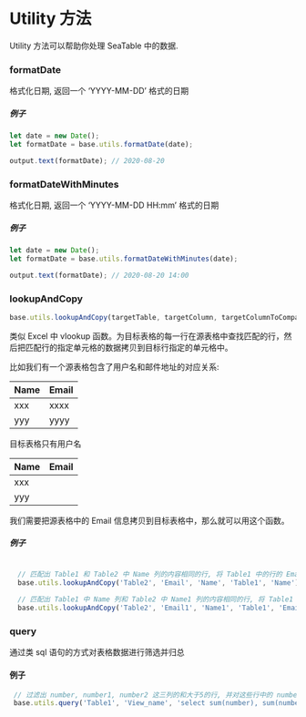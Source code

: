 # Utility 方法

Utility 方法可以帮助你处理 SeaTable 中的数据.

### formatDate

格式化日期, 返回一个 ‘YYYY-MM-DD’ 格式的日期

##### 例子

```javascript
let date = new Date();
let formatDate = base.utils.formatDate(date);

output.text(formatDate); // 2020-08-20
```

### formatDateWithMinutes

格式化日期, 返回一个 ‘YYYY-MM-DD HH:mm’ 格式的日期

##### 例子

```javascript
let date = new Date();
let formatDate = base.utils.formatDateWithMinutes(date);

output.text(formatDate); // 2020-08-20 14:00
```

### lookupAndCopy

```javascript
base.utils.lookupAndCopy(targetTable, targetColumn, targetColumnToCompare, sourceTableName, sourceColumnName, sourceColumnToCompare = null);
```

类似 Excel 中 vlookup 函数。为目标表格的每一行在源表格中查找匹配的行，然后把匹配行的指定单元格的数据拷贝到目标行指定的单元格中。

比如我们有一个源表格包含了用户名和邮件地址的对应关系:

| Name | Email |
|-----|-------|
| xxx | xxxx |
| yyy | yyyy |

目标表格只有用户名

| Name | Email |
|-----|-------|
| xxx |       |
| yyy |       |

我们需要把源表格中的 Email 信息拷贝到目标表格中，那么就可以用这个函数。

##### 例子

```javascript
  
  // 匹配出 Table1 和 Table2 中 Name 列的内容相同的行, 将 Table1 中的行的 Email 列的内容拷贝到 Table2 中对应行的 Email 列
  base.utils.lookupAndCopy('Table2', 'Email', 'Name', 'Table1', 'Name');
  
  // 匹配出 Table1 中 Name 列和 Table2 中 Name1 列的内容相同的行, 将 Table1 中的行的 Email 列的内容拷贝到 Table2 中对应行的 Email1 列
  base.utils.lookupAndCopy('Table2', 'Email1', 'Name1', 'Table1', 'Email', 'Name');
```

### query

通过类 sql 语句的方式对表格数据进行筛选并归总

#### 例子

```javascript
 // 过滤出 number, number1, number2 这三列的和大于5的行, 并对这些行中的 number, number2 列分别求和, 返回结果 {number: 12, number2: 23}
 base.utils.query('Table1', 'View_name', 'select sum(number), sum(number2) where number + number1 + number2 > 5');
  
```
